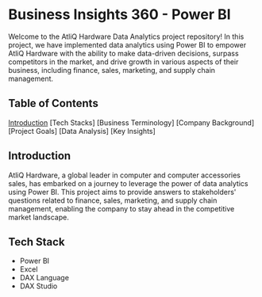# Business Insights 360 - Power BI

Welcome to the AtliQ Hardware Data Analytics project repository! In this project, we have implemented data analytics using Power BI to empower AtliQ Hardware with the ability to make data-driven decisions, surpass competitors in the market, and drive growth in various aspects of their business, including finance, sales, marketing, and supply chain management.

## Table of Contents
[Introduction](#introduction)
[Tech Stacks]
[Business Terminology]
[Company Background]
[Project Goals]
[Data Analysis]
[Key Insights]


## Introduction
AtliQ Hardware, a global leader in computer and computer accessories sales, has embarked on a journey to leverage the power of data analytics using Power BI. This project aims to provide answers to stakeholders' questions related to finance, sales, marketing, and supply chain management, enabling the company to stay ahead in the competitive market landscape.

## Tech Stack

* Power BI
* Excel
* DAX Language
* DAX Studio
